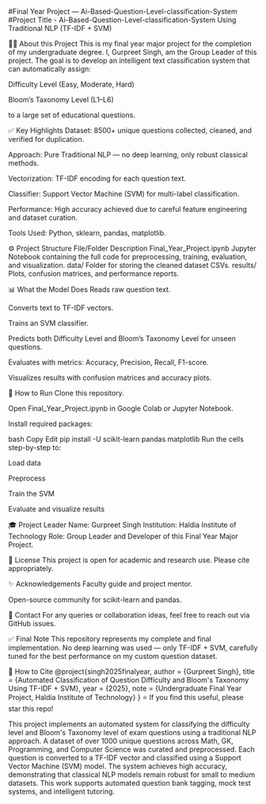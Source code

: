 #Final Year Project — Ai-Based-Question-Level-classification-System
#Project Title - Ai-Based-Question-Level-classification-System Using Traditional NLP (TF-IDF + SVM)

🧑‍🎓 About this Project
This is my final year major project for the completion of my undergraduate degree.
I, Gurpreet Singh, am the Group Leader of this project.
The goal is to develop an intelligent text classification system that can automatically assign:

Difficulty Level (Easy, Moderate, Hard)

Bloom’s Taxonomy Level (L1–L6)

to a large set of educational questions.

✅ Key Highlights
Dataset:
8500+ unique questions collected, cleaned, and verified for duplication.

Approach:
Pure Traditional NLP — no deep learning, only robust classical methods.

Vectorization:
TF-IDF encoding for each question text.

Classifier:
Support Vector Machine (SVM) for multi-label classification.

Performance:
High accuracy achieved due to careful feature engineering and dataset curation.

Tools Used:
Python, sklearn, pandas, matplotlib.

⚙️ Project Structure
File/Folder	Description
Final_Year_Project.ipynb	Jupyter Notebook containing the full code for preprocessing, training, evaluation, and visualization.
data/	Folder for storing the cleaned dataset CSVs.
results/	Plots, confusion matrices, and performance reports.

📊 What the Model Does
Reads raw question text.

Converts text to TF-IDF vectors.

Trains an SVM classifier.

Predicts both Difficulty Level and Bloom’s Taxonomy Level for unseen questions.

Evaluates with metrics: Accuracy, Precision, Recall, F1-score.

Visualizes results with confusion matrices and accuracy plots.

🚀 How to Run
Clone this repository.

Open Final_Year_Project.ipynb in Google Colab or Jupyter Notebook.

Install required packages:

bash
Copy
Edit
pip install -U scikit-learn pandas matplotlib
Run the cells step-by-step to:

Load data

Preprocess

Train the SVM

Evaluate and visualize results

🎓 Project Leader
Name: Gurpreet Singh
Institution: Haldia Institute of Technology
Role: Group Leader and Developer of this Final Year Major Project.

📜 License
This project is open for academic and research use. Please cite appropriately.

✨ Acknowledgements
Faculty guide and project mentor.

Open-source community for scikit-learn and pandas.

📌 Contact
For any queries or collaboration ideas, feel free to reach out via GitHub issues.

✅ Final Note
This repository represents my complete and final implementation.
No deep learning was used — only TF-IDF + SVM, carefully tuned for the best performance on my custom question dataset.

📎 How to Cite
@project{singh2025finalyear,
  author = {Gurpreet Singh},
  title = {Automated Classification of Question Difficulty and Bloom's Taxonomy Using TF-IDF + SVM},
  year = {2025},
  note = {Undergraduate Final Year Project, Haldia Institute of Technology}
}
⭐️ If you find this useful, please star this repo!










This project implements an automated system for classifying the difficulty level and Bloom's Taxonomy level of exam questions using a traditional NLP approach. A dataset of over 1000 unique questions across Math, GK, Programming, and Computer Science was curated and preprocessed. Each question is converted to a TF-IDF vector and classified using a Support Vector Machine (SVM) model. The system achieves high accuracy, demonstrating that classical NLP models remain robust for small to medium datasets. This work supports automated question bank tagging, mock test systems, and intelligent tutoring.
